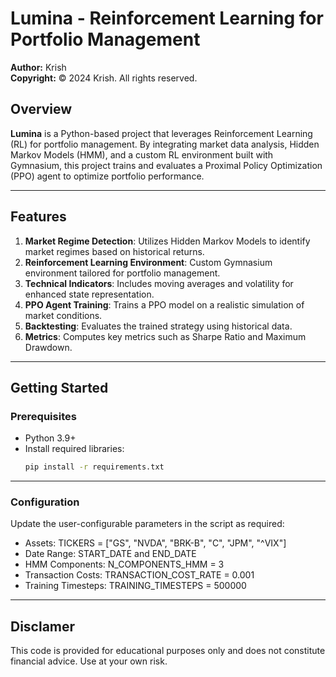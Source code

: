 # Lumina - Reinforcement Learning for Portfolio Management

**Author:** Krish  
**Copyright:** © 2024 Krish. All rights reserved.

## Overview

**Lumina** is a Python-based project that leverages Reinforcement Learning (RL) for portfolio management. By integrating market data analysis, Hidden Markov Models (HMM), and a custom RL environment built with Gymnasium, this project trains and evaluates a Proximal Policy Optimization (PPO) agent to optimize portfolio performance.

---

## Features

1. **Market Regime Detection**: Utilizes Hidden Markov Models to identify market regimes based on historical returns.
2. **Reinforcement Learning Environment**: Custom Gymnasium environment tailored for portfolio management.
3. **Technical Indicators**: Includes moving averages and volatility for enhanced state representation.
4. **PPO Agent Training**: Trains a PPO model on a realistic simulation of market conditions.
5. **Backtesting**: Evaluates the trained strategy using historical data.
6. **Metrics**: Computes key metrics such as Sharpe Ratio and Maximum Drawdown.

---

## Getting Started

### Prerequisites

- Python 3.9+
- Install required libraries:
  ```bash
  pip install -r requirements.txt

---

### Configuration

Update the user-configurable parameters in the script as required:

- Assets: TICKERS = ["GS", "NVDA", "BRK-B", "C", "JPM", "^VIX"]
- Date Range: START_DATE and END_DATE
- HMM Components: N_COMPONENTS_HMM = 3
- Transaction Costs: TRANSACTION_COST_RATE = 0.001
- Training Timesteps: TRAINING_TIMESTEPS = 500000

---

## Disclamer

This code is provided for educational purposes only and does not constitute financial advice. Use at your own risk.